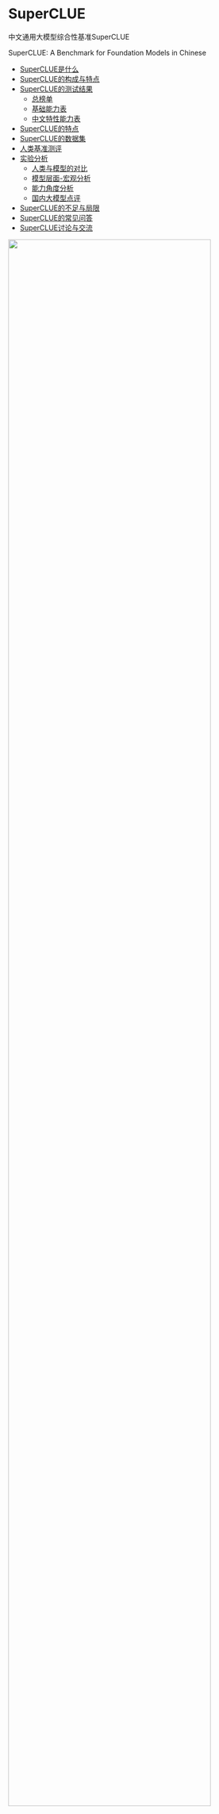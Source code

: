 # SuperCLUE
中文通用大模型综合性基准SuperCLUE

SuperCLUE: A Benchmark for Foundation Models in Chinese


- [SuperCLUE是什么](#SuperCLUE是什么)
- [SuperCLUE的构成与特点](#SuperCLUE的构成与特点)
- [SuperCLUE的测试结果](#SuperCLUE的测试结果)
     - [总榜单](#2023年7月Superclue中文大模型总排行榜)
     - [基础能力表](#2023年7月SuperCLUE基础能力榜单)
     - [中文特性能力表](#2023年7月SuperCLUE中文特性榜单)
- [SuperCLUE的特点](#SuperCLUE的特点)
- [SuperCLUE的数据集](#SuperCLUE的数据集)
- [人类基准测评](#人类基准测评)
- [实验分析](#实验分析)
     - [人类与模型的对比](#人类与模型的对比)
     - [模型层面-宏观分析](#模型层面-宏观分析)
     - [能力角度分析](#能力角度分析) 
     - [国内大模型点评](#国内大模型点评) 
- [SuperCLUE的不足与局限](#SuperCLUE的不足与局限)
- [SuperCLUE的常见问答](#SuperCLUE的常见问答)
- [SuperCLUE讨论与交流](#SuperCLUE讨论与交流)

<img src="https://github.com/CLUEbenchmark/SuperCLUE/blob/main/resources/superclue.jpeg"  width="90%" height="90%"></img>

SuperCLUE基准计划按照月度进行更新，纳入更多可用中文大模型，欢迎联系与交流；数据集和进一步信息计划在下一次更新时公开，敬请期待。

更新 Update（2023-07-05）
     中文大模型的开放式问题与多轮交互基准发布，<a href='https://github.com/CLUEbenchmark/SuperCLUE-Open'>SuperCLUE-Open</a>

更新 Update（2023-05-31）
     <a href='https://www.SuperCLUEAI.com'>中文通用大模型匿名对战评价基准，SuperCLUE琅琊榜</a>
     
##### 更新
     
    更新 Update（2023-06-19），SuperCLUE中文大模型排行榜(2023年6月) 
    更新 Update（2023-05-30），添加RWKV-7B,IDEA-姜子牙-13B,西湖大模型v2       
    更新 Update（2023-05-21），添加360智脑
    更新 Update（2023-05-12）
    添加Claude: OpenAI最强竞争对手Anthropic的Claude取得了与ChatGPT3.5一致的效果
    添加ChatGLM-130B: 相比ChatGLM-6B效果大幅提升（+7.35），处于国内较好水平

## SuperCLUE是什么
中文通用大模型基准（SuperCLUE），是针对中文可用的通用大模型的一个测评基准。

它主要回答的问题是：在当前通用大模型大力发展的背景下，中文大模型的效果情况，包括但不限于"这些模型不同任务的效果情况"、"相较于国际上的代表性模型做到了什么程度"、
"这些模型与人类的效果对比如何"。

它尝试在一系列国内外代表性的模型上使用多个维度能力进行测试。SuperCLUE是中文语言理解测评基准（CLUE）在通用人工智能时代的进一步发展。

<img src="https://github.com/CLUEbenchmark/SuperCLUE/blob/main/resources/superclue_202306.jpeg"  width="100%" height="100%"></img>


## SuperCLUE的测试结果
四个表格：汇总表、基础能力表、专业能力表、中文特性能力表

#####  排行榜会定期更新           数据来源: www.CLUEbenchmarks.com              

### 2023年7月SuperCLUE中文大模型总排行榜

| 排名 |                                              模型                                               |     机构     |  总分   | 基础能力 | 中文特性 | 学术专业 | 许可证 |
|:--:|:---------------------------------------------------------------------------------------------:|:----------:|:-----:|:---:|:---:|:---:|:---:|
| 🧝 |                                              人类                                               |    CLUE    | 83.66 | 85.03 | 82.29 | - | - |
| -  |                            <a href='https://openai.com/'>GPT-4</a>                            |   OpenAI   | 70.89 | 70.04 | 72.67 | 69.96 | 专有服务 |
| 🏅 |                  <a href='https://yiyan.baidu.com/welcome'>文心一言(v2.2.0) </a>                  |     百度     | 62.00 | 61.11 | 71.38 | 53.50 | 专有服务 |
| -  |                      <a href='https://www.anthropic.com/'>Claude-2 </a>                       | Authropic  | 60.94 | 62.01 | 61.18 | 59.63 | 专有服务 |
| -  |                        <a href='https://openai.com/'>gpt-3.5-turbo</a>                        |   OpenAI   | 59.79 | 64.40 | 63.19 | 51.78 | 专有服务 |
| 🥈 |                         <a href='https://chatglm.cn'>ChatGLM-130B</a>                         | 清华大学&智谱AI  | 59.35 | 53.78 | 71.39 | 52.89 | 专有服务 |
| 🥉 |                      <a href='https://xinghuo.xfyun.cn/'>讯飞星火(v1.5)</a>                       |    科大讯飞    | 58.02 | 63.32 | 65.72 | 45.03 | 专有服务 |
| -  |                  <a href='https://www.anthropic.com/'>Claude-instant-v1</a>                   | Authropic  | 56.31 | 58.85 | 55.91 | 54.16 | 专有服务 |
| 4  |                          <a href='https://ai.360.cn'>360智脑(4.0)</a>                           |    360     | 55.04 | 56.68 | 62.54 | 45.88 | 专有服务 |
| 5  |        <a href='https://huggingface.co/internlm/internlm-chat-7b'>internlm-chat-7b</a>        | 上海AI实验室与商汤 | 53.91 | 54.85 | 61.35 | 45.53 | 开源-可商用 |
| 6  |                <a href='https://github.com/THUDM/ChatGLM2-6B'>ChatGLM2-6B</a>                 | 清华大学&智谱AI  | 53.85 | 55.60 | 63.59 | 42.37 | 开源-可商用 |
| 7  |                    <a href='https://api.minimax.chat/'>MiniMax-abab5.5</a>                    |  MiniMax   | 53.06 | 53.61 | 62.79 | 42.77 | 专有服务 |
| 8  |                     <a href='https://tongyi.aliyun.com/'>通义千问(v1.0.3)</a>                     |    阿里巴巴    | 51.52 | 52.84 | 61.73 | 39.98 | 专有服务 |
| 9  |     <a href='https://huggingface.co/baichuan-inc/Baichuan-13B-Chat'>Baichuan-13B-Chat</a>     |    百川智能    | 49.35 | 50.46 | 55.38 | 42.21 | 开源-可商用 |
| 10 | <a href='https://huggingface.co/BelleGroup/BELLE-LLaMA-13B-2M-enc'>BELLE-LLaMA-13B-2M-enc</a> |     链家     | 46.60 | 48.71 | 52.99 | 38.10 | 开源-非商用 |
| 11 |     <a href='https://huggingface.co/IDEA-CCNL/Ziya-LLaMA-13B-v1.1'>IDEA-姜子牙-13B-v1.1</a>      | 深圳IDEA研究院  | 43.80 | 47.55 | 48.61 | 35.26 | 开源-非商用 |
| 12 |   <a href='https://huggingface.co/FreedomIntelligence/phoenix-inst-chat-7b'>phoenix-7B</a>    |   香港中文大学   | 41.57 | 45.39 | 44.62 | 34.70 | 开源-可商用 |
| 13 |                                    <a href='https://huggingface.co/fnlp/moss-moon-003-sft'>MOSS-16B</a>                                    |    复旦大学        | 35.36      |  37.01     |  38.01     |  31.07     | 开源-可商用 |
| 14 |        <a href='https://huggingface.co/meta-llama/Llama-2-13b-hf'>Llama-2-13B-chat</a>        |    Meta    | 34.26 | 35.85 | 37.37 | 29.57 | 开源-可商用 |
| 15 |                  <a href='https://github.com/lm-sys/FastChat'>Vicuna-13B</a>                  |   UC伯克利    | 31.70 | 34.61 | 33.71 | 26.80 | 开源-非商用 |
| 16 |       <a href='https://huggingface.co/BlinkDL/rwkv-4-world'>RWKV-7B-World-CHNtuned</a>        |  RWKV基金会   | 27.83 | 30.71 | 28.13 | 24.66 | 开源-可商用|
   
    注：国外代表性非开源模型（GPT4.0/Claude/gpt-3.5/）参与榜单，但不参与排名

   
 #### 2023年7月SuperCLUE开源榜单
  | 排名  |                                              模型                                               |     机构     |  总分   | 基础能力  | 中文特性  | 学术专业  | 许可证 |
|:---:|:---------------------------------------------------------------------------------------------:|:----------:|:-----:|:-----:|:-----:|:-----:|:---:|
| 🧝  |                                              人类                                               |    CLUE    | 83.66 | 85.03 | 82.29 |   -   | - |
| 🏅️ |        <a href='https://huggingface.co/internlm/internlm-chat-7b'>internlm-chat-7b</a>        | 上海AI实验室与商汤 | 53.91 | 54.85 | 61.35 | 45.53 | 开源-可商用 |
| 🥈  |                <a href='https://github.com/THUDM/ChatGLM2-6B'>ChatGLM2-6B</a>                 | 清华大学&智谱AI  | 53.85 | 55.60 | 63.59 | 42.37 | 开源-可商用 |
| 🥉  |     <a href='https://huggingface.co/baichuan-inc/Baichuan-13B-Chat'>Baichuan-13B-Chat</a>     |    百川智能    | 49.35 | 50.46 | 55.38 | 42.21 | 开源-可商用 |
|  4  | <a href='https://huggingface.co/BelleGroup/BELLE-LLaMA-13B-2M-enc'>BELLE-LLaMA-13B-2M-enc</a> |     链家     | 46.60 | 48.71 | 52.99 | 38.10 | 开源-非商用 |
|  5  |     <a href='https://huggingface.co/IDEA-CCNL/Ziya-LLaMA-13B-v1.1'>IDEA-姜子牙-13B-v1.1</a>      | 深圳IDEA研究院  | 43.80 | 47.55 | 48.61 | 35.26 | 开源-非商用 |
|  6  |   <a href='https://huggingface.co/FreedomIntelligence/phoenix-inst-chat-7b'>phoenix-7B</a>    |   香港中文大学   | 41.57 | 45.39 | 44.62 | 34.70 | 开源-可商用 |
|  7  |                                    <a href='https://huggingface.co/fnlp/moss-moon-003-sft'>MOSS-16B</a>                                    |    复旦大学        | 35.36      |  37.01     |  38.01     |  31.07     | 开源-可商用 |
|  8  |        <a href='https://huggingface.co/meta-llama/Llama-2-13b-hf'>Llama-2-13B-chat</a>        |    Meta    | 34.26 | 35.85 | 37.37 | 29.57 | 开源-可商用 |
|  9  |                  <a href='https://github.com/lm-sys/FastChat'>Vicuna-13B</a>                  |   UC伯克利    | 31.70 | 34.61 | 33.71 | 26.80 | 开源-非商用 |
| 10  |       <a href='https://huggingface.co/BlinkDL/rwkv-4-world'>RWKV-7B-World-CHNtuned</a>        |  RWKV基金会   | 27.83 | 30.71 | 28.13 | 24.66 | 开源-可商用|
  
 往期榜单，
2023年6月：<a href='./README_2306.md'>2023年6月SuperCLUE中文特性榜单</a>

2023年5月：<a href='./README_2305.md'>2023年5月SuperCLUE中文特性榜单</a>

### 2023年6月SuperCLUE基础能力榜单


| 排名 | 模型 | 平均分 | 语义理解 | 闲聊 | 上下文对话 | 角色扮演 | 百科与知识 | 生成与创作 | 代码 | 逻辑与推理 | 计算 | 安全 |
|:---:|:-----:|:-----:|:-------:|:---:|:-------:|:-----:|:-------:|:-------:|:---:|:-------:|:---:|:---:|
| 🧝 | 人类 | 	92.11 | 	90.91 | 	95.37 | 	91.28 | 	92.44 | 	97.81 | 	86.27 | 	86.28 | 	90.24 | 	95.82	|  94.69 | 
| 🏅 | GPT-4 | 82.13 | 92.93 | 93.00 | 86.36 | 84.83 | 92.11 | 79.41 | 71.84 | 68.09 | 60.00 | 90.35 |
| 🥈 | gpt-3.5-turbo | 75.44 | 87.88 | 92.00 | 80.91 | 86.90 | 92.98 | 75.49 | 62.14 | 41.49 | 37.27 | 89.47 |
| 🥉 | 360智脑(4.0) | 71.68 | 88.89 | 91.00 | 86.36 | 79.31 | 88.60 | 66.67 | 43.69 | 36.17 | 46.36 | 82.46 |
| 4 | 文心一言(v2.0.4) | 70.64 | 80.61 | 81.00 | 74.55 | 76.55 | 82.46 | 70.59 | 52.43 | 52.13 | 53.64 | 78.07 |
| 5 | 讯飞星火(v1.5) | 69.92 | 74.75 | 83.00 | 74.55 | 73.10 | 78.07 | 65.31 | 38.84 | 59.57 | 67.27 | 80.70 |
| 6 | Claude-instant | 68.74 | 76.77 | 87.00 | 77.27 | 77.93 | 81.58 | 64.71 | 48.54 | 42.55 | 43.64 | 80.70 |
| 7 | MiniMax-abab5 | 63.15 | 74.75 | 85.00 | 73.64 | 77.24 | 80.70 | 64.71 | 33.98 | 25.53 | 30.00 | 76.32 |
| 8 | BELLE-13B | 60.68 | 77.78 | 82.00 | 70.91 | 71.03 | 75.44 | 53.92 | 36.89 | 32.98 | 32.73 | 66.67 |
| 9 | IDEA-姜子牙-13B(v1.1) | 59.12 | 74.75 | 77.00 | 72.73 | 68.28 | 67.54 | 63.73 | 29.13 | 34.04 | 31.82 | 66.67 |
| 10 | ChatGLM-6B | 54.69 | 71.72 | 73.20 | 55.45 | 73.79 | 64.91 | 53.92 | 25.24 | 30.85 | 22.73 | 66.67 |
| 11 | baichuan-7B(预训练模型) | 54.06 | 71.43 | 71.00 | 63.64 | 61.97 | 57.52 | 46.88 | 34.21 | 34.78 | 28.30 | 60.53 |
| 12 | ChatGLM-130B | 53.62 | 35.35 | 75.00 | 78.18 | 73.79 | 77.19 | 62.75 | 33.01 | 30.85 | 26.36 | 33.33 |
| 13 | phoenix-7B | 50.97 | 70.71 | 68.00 | 54.55 | 60.69 | 63.16 | 42.16 | 35.64 | 23.40 | 25.93 | 58.77 |
| 14 | MOSS-16B | 44.64 | 67.68 | 56.00 | 46.36 | 56.55 | 38.60 | 55.88 | 26.21 | 31.91 | 21.82 | 42.98 |
| 15 | Vicuna-13B | 36.74 | 35.42 | 43.00 | 40.91 | 45.52 | 24.56 | 30.39 | 38.61 | 38.30 | 32.73 | 35.96 |
| 16 | RWKV-Raven-7B | 26.21 | 20.20 | 29.00 | 17.27 | 28.97 | 24.56 | 24.51 | 31.07 | 30.85 | 26.36 | 28.95 |
| 17 | Aquila-7B | 22.55 | 27.27 | 24.00 | 22.73 | 22.07 | 28.07 | 22.55 | 19.42 | 17.02 | 15.45 | 26.32 |

  
     指标为：Accuracy。数据表比较大，表格请往后拉        

### 2023年6月SuperCLUE中文特性榜单

| 排名 | 模型 | 平均分 | 字形和拼音 | 字义理解 | 句法分析 | 文学 | 诗词 | 成语 | 歇后语和谚语 | 方言 | 对联 | 古文 |
|:---:|:-----:|:-----:|:-------:|:---:|:-------:|:-----:|:-------:|:-------:|:---:|:-------:|:---:|:---:|
| 🧝	|人类	|94.06	|97.89|	94.27	|90.42|	94.28|	95.62|	97.26|	93.02|	92.80|	94.65	|90.35|
| 🏅️ | GPT-4 | 83.81 | 76.87 | 81.31 | 87.10 | 87.41 | 79.86 | 95.95 | 91.43 | 73.85 | 84.29 | 78.87 |
| 🥈 | gpt-3.5-turbo | 74.14 | 64.63 | 71.03 | 75.81 | 82.52 | 69.44 | 90.54 | 80.00 | 58.46 | 80.71 | 66.20 |
| 🥉 | 360智脑 | 73.04 | 46.94 | 73.83 | 66.94 | 88.81 | 75.00 | 93.92 | 84.29 | 52.31 | 77.14 | 69.01 |
| 4 | 文心一言 | 71.72 | 58.50 | 73.83 | 62.90 | 70.63 | 75.00 | 86.49 | 85.00 | 70.00 | 68.57 | 65.49 |
| 5 | MiniMax-abab5 | 69.38 | 44.90 | 73.83 | 66.13 | 81.82 | 72.92 | 89.19 | 85.00 | 56.15 | 56.43 | 66.90 |
| 6 | 讯飞星火 | 67.18 | 50.34 | 73.83 | 66.13 | 74.13 | 54.17 | 86.49 | 85.00 | 50.00 | 70.71 | 61.27 |
| 7 | ChatGLM-130B | 64.25 | 48.30 | 27.10 | 58.87 | 79.72 | 72.22 | 85.14 | 83.57 | 43.08 | 69.29 | 63.38 |
| 8 | Claude-instant  | 60.73 | 44.22 | 68.22 | 67.74 | 60.84 | 52.08 | 79.73 | 72.86 | 46.92 | 58.57 | 57.75 |
| 9 | ChatGLM-6B | 56.26 | 33.33 | 57.01 | 48.39 | 59.44 | 56.25 | 78.38 | 70.00 | 36.92 | 66.43 | 54.23 |
| 10 | baichuan-7B(预训练模型) | 55.16 | 31.29 | 57.01 | 55.56 | 62.24 | 56.94 | 81.08 | 73.57 | 30.77 | 52.14 | 49.30 |
| 11 | BELLE-13B | 52.97 | 40.82 | 56.07 | 62.10 | 59.44 | 50.00 | 65.54 | 62.86 | 30.00 | 58.57 | 44.37 |
| 12 | IDEA-姜子牙-13B | 51.36 | 33.33 | 56.07 | 54.03 | 53.85 | 54.17 | 73.65 | 60.71 | 26.92 | 54.29 | 45.77 |
| 13 | phoenix-7B | 46.29 | 30.61 | 61.68 | 37.90 | 56.64 | 44.44 | 67.81 | 51.43 | 26.15 | 43.57 | 43.66 |
| 14 | MOSS-16B | 40.37 | 33.33 | 50.47 | 30.65 | 45.45 | 28.47 | 58.11 | 39.29 | 26.92 | 43.57 | 47.18 |
| 15 | Vicuna-13B | 27.17 | 26.53 | 33.64 | 29.03 | 18.88 | 21.53 | 22.76 | 29.29 | 23.08 | 36.43 | 32.39 |
| 16 | Aquila-7B | 25.84 | 26.53 | 25.23 | 28.23 | 28.57 | 20.14 | 20.95 | 33.57 | 25.38 | 19.29 | 30.99 |
| 17 | RWKV-Raven-7B | 23.66 | 23.81 | 20.56 | 22.58 | 27.27 | 20.42 | 28.38 | 25.71 | 14.06 | 27.86 | 23.94 |
    
     指标为：Accuracy。数据表比较大，表格请往后啦。       


### SuperCLUE的构成与特点
着眼于综合评价大模型的能力，使其能全面地测试大模型的效果，又能考察模型在中文特有任务上的理解和积累。我们对能力进行了划分，
SuperCLUE从三个不同的维度评价模型的能力：基础能力、专业能力和中文特性能力。

#### 基础能力:

包括了常见的有代表性的模型能力，如语义理解、对话、逻辑推理、角色模拟、代码、生成与创作等10项能力。

#### 专业能力:

包括了中学、大学与专业考试，涵盖了从数学、物理、地理到社会科学等50多项能力。

#### 中文特性能力:

针对有中文特点的任务，包括了中文成语、诗歌、文学、字形等10项多种能力。

#### SuperCLUE的特点：
1）多个维度能力考察（3大类，70+子能力）：从三个不同角度对中文大模型进行测试，以考察模型的综合能力；并且每一个子能力又含有十项或以上不同的细分能力。

2）自动化测评（一键测评）：通过自动化测评方式以相对客观形式测试不同模型的效果，可以一键对大模型进行测评。

3）广泛的代表性模型（17个模型）：选取了多个国内外有代表性的可用的模型进行测评，以反映国内大模型的发展现状并了解与国际领先模型的差距或相对优劣势。

4）人类基准：在通用人工智能发展的背景下，SuperCLUE也提供了模型相对于人类效果的指标对比。

### 数据集数量
    2023年6月榜单，针对基础能力、中文特性和专业能力，使用了3714题目。
    
## SuperCLUE的数据集
1.基础能力（10项能力）：语义理解、生成与创作、闲聊、对话、百科与知识、逻辑与推理、计算能力、代码、角色模拟、安全
    
    示例：
    语义理解：
        两个男人正常交谈，其中一个男人夸赞对方办事能力强，对方回答“哪里，哪里”。这里的“哪里，哪里”是什么意思？
        A. 讲话十分含糊不清。
        B. 要求说出具体的优点。
        C. 表达自己的谦虚。
        D. 挑衅对方。
         
    逻辑与推理：
        小明的妻子生了一对双胞胎。以下哪个推论是正确的？
        A. 小明家里一共有三个孩子。
        B. 小明家里一共有两个孩子。
        C. 小明家里既有男孩子也有女孩子。
        D. 无法确定小明家里孩子的具体情况。
 
     

2.中文特性能力（10项能力）：成语、诗词、文学、字义理解、汉语句法分析、汉字字形和拼音理解、歇后语和谚语、对联、方言、古文
    
    示例：
    成语：
    选出下列句子中成语使用错误的一项
        A. 这个项目时间紧任务重，大家都在马不停蹄地奔波劳碌。
        B. 他常常口是心非，让人难以相信他说的话。
        C. 两人是同学三年，一直保持着良好的关系，相互尊重、相敬如宾。
        D. 当地突发大火，整个村庄都鸡犬不宁，局势十分危急。
     
    文学：
    下列有关名著的表述有误的一项是
        A. 《红楼梦》是中国古代小说中的巅峰之作，以其瑰丽的语言和丰富的人物形象而闻名于世。
        B. 《西游记》是中国古代四大名著之一，讲述了哪吒等人历经九九八十一难，最终取得真经的故事。
        C. 《孔乙己》是鲁迅的代表作之一，以其深刻的社会洞察力和优美的文学风格而广受好评。
        D. 《围城》是钱钟书的代表作之一，以其独特的文学语言和深刻的社会洞察力而成为现代中国文学的经典之作。
         
     
3.专业能力（50+能力）：抽象代数、天文学、临床知识、大学生物学、大学计算机科学、大学数学、高中化学、高中物理、机器学习、营养、专业会计、职业心理学等
    
    示例：
    物理：
    以下物理常识题目，哪一个是错误的?
        A. 在自然环境下，声音在固体中传播速度最快。
        B. 牛顿第一定律：一个物体如果不受力作用，将保持静止或匀速直线运动的状态。
        C. 牛顿第三定律：对于每个作用力，都有一个相等而反向的反作用力。
        D. 声音在空气中的传播速度为1000m/s。
     
    天文学：
    以下天文学常识题目，哪一个是错误的？
        A. 太阳系是指由太阳和围绕着它运行的八大行星、矮行星、卫星、小行星带和彗星组成的一个行星系统。
        B. 卫星是指绕行星或其他天体运动的天体。
        C. 彗星是指太阳系中一种较小的天体，其核心由冰和尘埃组成。
        D. 按一般的天体归类方法，月球属于行星。
    
## SuperCLUE全自动测评过程：
    1、统一prompt：针对每一个题目，构造了统一的prompt供模型和人类使用；
    2、预测：系统使用模型进行预测，要求模型选取ABCD中的某一个选项；
    3、打分：如果模型的回答不是标准的答案，而是一段文字，系统会采取特定的策略自动提取出模型的答案。该策略结合模型的表现进行优化和完善。
      （注：当无法提取有效答案的时候，则表明模型没有按照人类的要求做题，未正确理解指令，则认为模型回答错误。）
       
   由于此次为SuperCLUE首次全自动测评，为了谨慎起见，全部答案事后已由多位人类进行交叉复核，与自动测评结果基本一致。

## 人类基准测评
针对于基础能力和中文特性能力题目，会有三位独立的人类测评员根据题目作答。人类测评结果，采用多数投票方式进行汇总，作为人类基准分数。

## 实验分析

#### 人类与模型的对比

从人类测评角度看，基础能力（92%）+ 中文特性能力（94%），都达到了非常高的水平。除GPT-4外，人类准确率大幅超过了其他的大模型（如在基础能力上超过其他模型15多个百分点）。
 AI虽然进展很快，但人类还是有相对优势的， 比如在计算方面，人类比最强模型GPT-4高出了30个百分点。

   
#### 模型层面-宏观分析

一句话点评：国际先进模型的效果具有较大的领先性；同时国产GPT模型也有不俗的表现，有差距但可追赶。

1）中文大模型的必要性

在国际上效果非常棒的Vicuna-13B模型，在中文领域的效果是众多模型中比较一般的模型（排名靠后）。而国内研发的大模型或在中文任务上进行训练后的模型，都大幅超过了Vicuna-13B的效果，比如星火认知大模型在总分上超过了 Vicuna-13B 20个百分点，并且BELLE-13B（基于LLaMA并在中文上训练和微调过的模型）的总分也超过了 Vicuna-13B 10多个百分点。
    
2）国内大模型与OpenAI GPT之间的差距较大，但在逐渐逼近

 可以看到在本次SuperCLUE上效果最好的国内模型，星火认知大模型，与GPT-4相比有23个百分点的差距，与gpt-3.5-turbo在总分上也有13个百分点的差距。但是我们更应该看到，
 不断涌现和迭代的国内大模型也在逐步地缩小与OpenAI GPT模型模型的差距。
 
3）gpt-3.5-turbo与GPT-4之间也有明显差距

   比如，GPT-4在所有参与测评的模型中是独一档的存在，超过了gpt-3.5-turbo近10个百分点。它在逻辑推理能力、生成与创作能力方面，远远优于其他模型（超过其他模型20个百分点或以上）。
   

#### 能力角度分析

1） 当前模型在基础能力普遍表现不错，但中文特性能力、专业能力还比较差。

   说明当前国内大模型已经有不错的基础（60-70%），但在专业领域、中文任务上表现一般（如30-60%直接），说明在专业领域或中文任务上还需要继续努力，或者说进行针对性的训练。
   
2）当前模型通常在逻辑推理、计算方面能力较差。

  除GPT-4外，其他模型在这两项能力上通常在30-50分之间。

3）角色模拟，AI模型比较擅长。
  这方面可以是非常有用的。可以让AI根据场景和角色设定帮忙人类来完成多种不同的任务，例如市场营销策划、心理咨询、客户服务、到提供创意或想法等。

#### 国内大模型点评

本次测评中，国内大模型中360智脑、讯飞星火认、文心一言、MiniMax模型有不错的表现。


## SuperCLUE的不足与局限
1. 基础能力、中文特性能力：虽然每一部分都包含了10类子能力，但这两个能力的总数据量比较少，可能存在需要扩充数据集的问题。
2. 选取模型的不完全：我们测试了9个模型，但还存在着更多的可用中文大模型。需要后续进一步添加并测试；有的模型由于没有广泛对外提供服务，我们没能获取到可用的测试版本。
3. 选取的能力范围：我们尽可能的全面、综合衡量模型的多维度能力，但是可能有一些模型能力没有在我们的考察范围内。后续也存在扩大考察范围的可能。
4. 客观考察的不足：我们以相对客观形式考察模型能力，但一些主观、开放性问题的模型能力的考察可能存在不足。
5. 模型参数：当前大模型发展较快，参数量又有比较大的差异，本次的测评并没有在同一级别的参数量上进行。

## SuperCLUE的常见问答

1. 什么时候会公布评测集和更多细节？

       由于本轮评测尚未结束，数据集和进一步信息计划将在本轮SuperCLUE评测结束后公开，敬请期待。     

2. 测试方法
       
       相同的prompt情况下，让不同的模型对题目进行预测结果，与正确答案进行匹配，计算最终结果，并统计准确率（ACC）。
       计算正确答案：根据模型预测结果，系统会提取答案，并计算题目的分数；为稳妥起见，人工会符合每一个模型的预测结果及其答案。

3. 为什么人工测评的成绩这么高? 人类测评员是什么水平？
       
       当前报告的人类测评的分数是采取开卷考试形式的进行的。即由每一个题目3个人类测评员进行开卷考试，最后结果进行多数投票后获得。
       我们也会添加采取闭卷形式的人类分数。
       
       人类测评员是高年级本科生、研究生水平。

       

## SuperCLUE讨论与交流

SuperCLUE榜单大模型评测申请：https://wj.qq.com/s2/12305633/a73d/

模型内测需求收集：https://wj.qq.com/s2/12307825/2ae0/



<p float="left">   
  <img src="https://github.com/CLUEbenchmark/SuperCLUE/blob/main/resources/superclue6group.jpeg"  width="30%" height="30%"></img>
  <img src="https://github.com/CLUEbenchmark/SuperCLUE/blob/main/resources/brightmart_s.jpeg"  width="30%" height="30%"></img>
</p> 

 
<a href="https://discord.gg/GPHv9BfNUD" target="__blank">Discord SuperCLUE交流群</a>

## 引用

如果使用本项目的，请引用本项目。

    @misc{SuperCLUE,
      author = {Liang Xu, Xuanwei Zhang, Kangkang Zhao, Lei Zhu and others from SuperCLUE team},
      title = {SuperCLUE: A Benchmark for Foundation Models in Chinese},
      year = {2023},
      publisher = {GitHub},
      journal = {GitHub repository},
      howpublished = {\url{https://github.com/CLUEbench/SuperCLUE}},
    }
